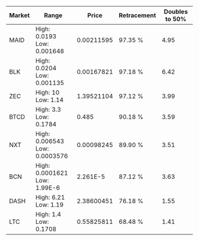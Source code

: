 | Market | Range | Price| Retracement | Doubles to 50% |
| --- | --- | --- | --- | --- |
| MAID | High: 0.0193<br />Low: 0.001648 | 0.00211595 | 97.35 % | 4.95 |
| BLK | High: 0.0204<br />Low: 0.001135 | 0.00167821 | 97.18 % | 6.42 |
| ZEC | High: 10<br />Low: 1.14 | 1.39521104 | 97.12 % | 3.99 |
| BTCD | High: 3.3<br />Low: 0.1784 | 0.485 | 90.18 % | 3.59 |
| NXT | High: 0.006543<br />Low: 0.0003576 | 0.00098245 | 89.90 % | 3.51 |
| BCN | High: 0.0001621<br />Low: 1.99E-6 | 2.261E-5 | 87.12 % | 3.63 |
| DASH | High: 6.21<br />Low: 1.19 | 2.38600451 | 76.18 % | 1.55 |
| LTC | High: 1.4<br />Low: 0.1708 | 0.55825811 | 68.48 % | 1.41 |
